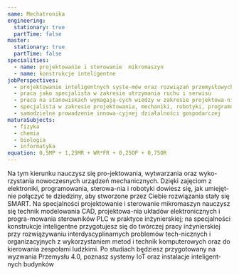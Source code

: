 ```yaml
---
name: Mechatronika
engineering:
  stationary: true
  partTime: false
master:
  stationary: true
  partTime: false
specialities:
  - name: projektowanie i sterowanie  mikromaszyn
  - name: konstrukcje inteligentne
jobPerspectives:
  - projektowanie inteligentnych syste-mów oraz rozwiązań przemysłowych i usługowych
  - praca jako specjalista w zakresie utrzymania ruchu i serwisu
  - praca na stanowiskach wymagają-cych wiedzy w zakresie projektowa-nia i konfiguracji systemów  w budynkach inteligentnych,  a także w zakresie sztucznej inteli-gencji oraz informatyki stosowanej
  - specjalista w zakresie projektowania, mechaniki, robotyki, programowania czy systemów sterowania
  - samodzielne prowadzenie innowa-cyjnej działalności gospodarczej
maturaSubjects:
  - fizyka
  - chemia
  - biologia
  - informatyka
equation: 0,5MP + 1,25MR + WR*FR + 0,25OP + 0,75OR
---
```


Na tym kierunku nauczysz się pro-jektowania, wytwarzania oraz wyko-rzystania nowoczesnych urządzeń mechanicznych. Dzięki zajęciom z elektroniki, programowania, sterowa-nia i robotyki dowiesz się, jak umiejęt-nie połączyć te dziedziny, aby stworzone przez Ciebie rozwiązania stały się SMART. Na specjalności projektowanie i sterowanie mikromaszyn nauczysz się technik modelowania CAD, projektowa-nia układów elektronicznych i progra-mowania sterowników PLC w praktyce inżynierskiej; na specjalności konstrukcje inteligentne przygotujesz się do twórczej pracy inżynierskiej przy rozwiązywaniu interdyscyplinarnych problemów tech-nicznych i organizacyjnych z wykorzystaniem metod i technik komputerowych oraz do kierowania zespołami ludzkimi. Po studiach będziesz przygotowany na wyzwania Przemysłu 4.0, poznasz systemy IoT oraz instalacje inteligent-nych budynków
